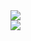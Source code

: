 
<a href="#">
  <img align="center" src="https://github-readme-streak-stats.herokuapp.com/?user=DenverCoder1&theme=white"/>
</a>
<br>
<a href="#">
  <img align="center" src="https://github-readme-stats.vercel.app/api/top-langs/?username=BenCinn&layout=compact&card_width=445"/>
</a>
